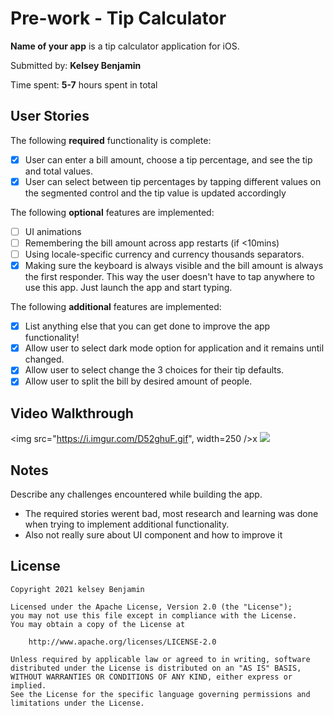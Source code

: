 # Pre-work - Tip Calculator
**Name of your app** is a tip calculator application for iOS.

Submitted by: **Kelsey Benjamin**

Time spent: **5-7** hours spent in total

## User Stories

The following **required** functionality is complete:

* [X] User can enter a bill amount, choose a tip percentage, and see the tip and total values.
* [X] User can select between tip percentages by tapping different values on the segmented control and the tip value is updated accordingly

The following **optional** features are implemented:

* [ ] UI animations
* [ ] Remembering the bill amount across app restarts (if <10mins)
* [ ] Using locale-specific currency and currency thousands separators.
* [X] Making sure the keyboard is always visible and the bill amount is always the first responder. This way the user doesn't have to tap anywhere to use this app. Just launch the app and start typing.

The following **additional** features are implemented:

- [X] List anything else that you can get done to improve the app functionality!
- [X] Allow user to select dark mode option for application and it remains until changed.
- [X] Allow user to select change the 3 choices for their tip defaults.
- [X] Allow user to split the bill by desired amount of people.
## Video Walkthrough

<img src="https://i.imgur.com/D52ghuF.gif", width=250 />x
![](https://i.imgur.com/D52ghuF.gif)

## Notes

Describe any challenges encountered while building the app.
- The required stories werent bad, most research and learning was done when trying to implement additional functionality.
- Also not really sure about UI component and how to improve it


## License

    Copyright 2021 kelsey Benjamin

    Licensed under the Apache License, Version 2.0 (the "License");
    you may not use this file except in compliance with the License.
    You may obtain a copy of the License at

        http://www.apache.org/licenses/LICENSE-2.0

    Unless required by applicable law or agreed to in writing, software
    distributed under the License is distributed on an "AS IS" BASIS,
    WITHOUT WARRANTIES OR CONDITIONS OF ANY KIND, either express or implied.
    See the License for the specific language governing permissions and
    limitations under the License.

